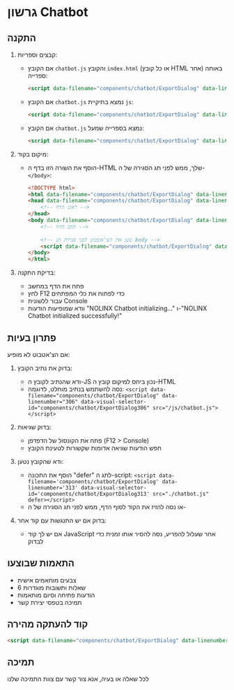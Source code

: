 # גרשון Chatbot

## התקנה

1. קבצים וספריות:
   * אם הקובץ `chatbot.js` והקובץ `index.html` (או כל קובץ HTML אחר) באותה ספרייה:
     ```html
     <script data-filename="components/chatbot/ExportDialog" data-linenumber="264" data-visual-selector-id="components/chatbot/ExportDialog264" src="./chatbot.js"></script>
     ```

   * אם הקובץ `chatbot.js` נמצא בתיקיית `js`:
     ```html
     <script data-filename="components/chatbot/ExportDialog" data-linenumber="269" data-visual-selector-id="components/chatbot/ExportDialog269" src="./js/chatbot.js"></script>
     ```

   * אם הקובץ `chatbot.js` נמצא בספרייה שמעל:
     ```html
     <script data-filename="components/chatbot/ExportDialog" data-linenumber="274" data-visual-selector-id="components/chatbot/ExportDialog274" src="../chatbot.js"></script>
     ```

2. מיקום בקוד:
   * הוסף את השורה הזו בדף ה-HTML שלך, ממש לפני תג הסגירה של ה-`</body>`:
     ```html
     <!DOCTYPE html>
     <html data-filename="components/chatbot/ExportDialog" data-linenumber="281" data-visual-selector-id="components/chatbot/ExportDialog281">
     <head data-filename="components/chatbot/ExportDialog" data-linenumber="282" data-visual-selector-id="components/chatbot/ExportDialog282">
         <!-- ראש הדף -->
     </head>
     <body data-filename="components/chatbot/ExportDialog" data-linenumber="285" data-visual-selector-id="components/chatbot/ExportDialog285">
         <!-- תוכן הדף -->
         
         <!-- טען את הצ'אטבוט לפני סגירת תג body -->
         <script data-filename="components/chatbot/ExportDialog" data-linenumber="289" data-visual-selector-id="components/chatbot/ExportDialog289" src="./chatbot.js"></script>
     </body>
     </html>
     ```

3. בדיקת התקנה:
   * פתח את הדף במחשב
   * לחץ F12 כדי לפתוח את כלי המפתחים
   * עבור ללשונית Console
   * וודא שמופיעות הודעות "NOLINX Chatbot initializing..." ו-"NOLINX Chatbot initialized successfully!"

## פתרון בעיות

אם הצ'אטבוט לא מופיע:

1. בדוק את נתיב הקובץ:
   * ודא שהנתיב לקובץ ה-JS נכון ביחס למיקום קובץ ה-HTML
   * נסה להשתמש בנתיב מוחלט, לדוגמה: `<script data-filename="components/chatbot/ExportDialog" data-linenumber="306" data-visual-selector-id="components/chatbot/ExportDialog306" src="/js/chatbot.js"></script>`

2. בדוק שגיאות:
   * פתח את הקונסול של הדפדפן (F12 > Console)
   * חפש הודעות שגיאה אדומות שקשורות לטעינת הקובץ

3. ודא שהקובץ נטען:
   * הוסף את התכונה "defer" לתג ה-script: `<script data-filename='components/chatbot/ExportDialog' data-linenumber='313' data-visual-selector-id='components/chatbot/ExportDialog313' src="./chatbot.js" defer></script>`
   * או נסה להזיז את הקוד לסוף הדף, ממש לפני תג הסגירה של ה-</body>

4. בדוק אם יש התנגשות עם קוד אחר:
   * אם יש לך קוד JavaScript אחר שעלול להפריע, נסה להסיר אותו זמנית כדי לבדוק

## התאמות שבוצעו
- צבעים מותאמים אישית 
- 6 שאלות ותשובות מוגדרות
- הודעות פתיחה וסיום מותאמות
- תמיכה בטפסי יצירת קשר


## קוד להעתקה מהירה

```html
<script data-filename="components/chatbot/ExportDialog" data-linenumber="329" data-visual-selector-id="components/chatbot/ExportDialog329" src="./chatbot.js"></script>
```

## תמיכה
לכל שאלה או בעיה, אנא צור קשר עם צוות התמיכה שלנו
